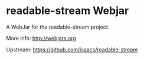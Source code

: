 readable-stream Webjar
====================

A WebJar for the readable-stream project.

More info: http://webjars.org

Upstream: https://github.com/isaacs/readable-stream
